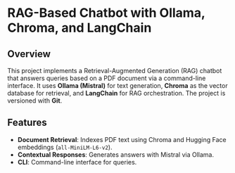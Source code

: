 # RAG-Based Chatbot with Ollama, Chroma, and LangChain

## Overview
This project implements a Retrieval-Augmented Generation (RAG) chatbot that answers queries based on a PDF document via a command-line interface. It uses **Ollama (Mistral)** for text generation, **Chroma** as the vector database for retrieval, and **LangChain** for RAG orchestration. The project is versioned with **Git**.

## Features
- **Document Retrieval**: Indexes PDF text using Chroma and Hugging Face embeddings (`all-MiniLM-L6-v2`).
- **Contextual Responses**: Generates answers with Mistral via Ollama.
- **CLI**: Command-line interface for queries.
